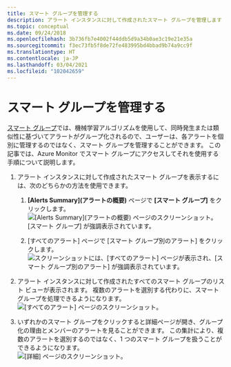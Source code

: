 ```yaml
---
title: スマート グループを管理する
description: アラート インスタンスに対して作成されたスマート グループを管理します
ms.topic: conceptual
ms.date: 09/24/2018
ms.openlocfilehash: 3b736fb7e4002f44ddb5d9a34b0ae3c19e21e35a
ms.sourcegitcommit: f3ec73fb5f8de72fe483995bd4bbad9b74a9cc9f
ms.translationtype: HT
ms.contentlocale: ja-JP
ms.lasthandoff: 03/04/2021
ms.locfileid: "102042659"
---
```

# <a name="manage-smart-groups"></a>スマート グループを管理する

[スマート グループ](./alerts-smartgroups-overview.md?toc=%2fazure%2fazure-monitor%2ftoc.json)では、機械学習アルゴリズムを使用して、同時発生または類似性に基づいてアラートがグループ化されるので、ユーザーは、各アラートを個別に管理するのではなく、スマート グループを管理することができます。 この記事では、Azure Monitor でスマート グループにアクセスしてそれを使用する手順について説明します。

1. アラート インスタンスに対して作成されたスマート グループを表示するには、次のどちらかの方法を使用できます。

     1. **[Alerts Summary]\(アラートの概要\)** ページで **[スマート グループ]** をクリックします。    
    ![[Alerts Summary]\(アラートの概要\) ページのスクリーンショット。[スマート グループ] が強調表示されています。](./media/alerts-managing-smart-groups/sg-alerts-summary.jpg)
    
     1. [すべてのアラート] ページで [スマート グループ別のアラート] をクリックします。   
     ![スクリーンショットには、[すべてのアラート] ページが表示され、[スマート グループ別のアラート] が強調表示されています。](./media/alerts-managing-smart-groups/sg-all-alerts.jpg)

2. アラート インスタンスに対して作成されたすべてのスマート グループのリスト ビューが表示されます。 複数のアラートを選別する代わりに、スマート グループを処理できるようになります。   
![[すべてのアラート] ページのスクリーンショット。](./media/alerts-managing-smart-groups/sg-list.jpg)

3. いずれかのスマート グループをクリックすると詳細ページが開き、グループ化の理由とメンバーのアラートを見ることができます。 この集計により、複数のアラートを選別するのではなく、1 つのスマート グループを扱うことができるようになります。   
![[詳細] ページのスクリーンショット。](./media/alerts-managing-smart-groups/sg-details.jpg)